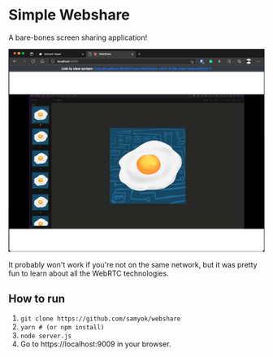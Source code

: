 # Simple Webshare
A bare-bones screen sharing application!

![](./webshare_preview.png "A preview of webshare.")


It probably won't work if you're not on the same network, but it was pretty fun to learn about all the WebRTC technologies.

## How to run
1. `git clone https://github.com/samyok/webshare`
2. `yarn # (or npm install)`
3. `node server.js`
4. Go to https://localhost:9009 in your browser.
